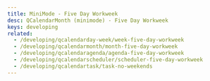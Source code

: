 ```yaml
---
title: MiniMode - Five Day Workweek
desc: QCalendarMonth (minimode) - Five Day Workweek
keys: developing
related:
  - /developing/qcalendarday-week/week-five-day-workweek
  - /developing/qcalendarmonth/month-five-day-workweek
  - /developing/qcalendaragenda/agenda-five-day-workweek
  - /developing/qcalendarscheduler/scheduler-five-day-workweek
  - /developing/qcalendartask/task-no-weekends
---
```


<example-viewer
  title="Five Day Workweek"
  file="MiniModeFiveDayWorkweek"
  codepen-title="QCalendarMonth (mini-mode)"
/>
